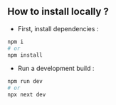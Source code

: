 ## How to install locally ?

- First, install dependencies :

```bash
npm i
# or
npm install
```
- Run a development build : 

```bash
npm run dev
# or
npx next dev
```
